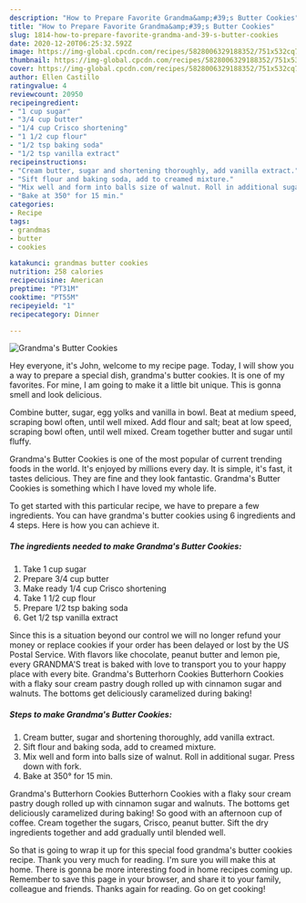 ```yaml
---
description: "How to Prepare Favorite Grandma&amp;#39;s Butter Cookies"
title: "How to Prepare Favorite Grandma&amp;#39;s Butter Cookies"
slug: 1814-how-to-prepare-favorite-grandma-and-39-s-butter-cookies
date: 2020-12-20T06:25:32.592Z
image: https://img-global.cpcdn.com/recipes/5828006329188352/751x532cq70/grandmas-butter-cookies-recipe-main-photo.jpg
thumbnail: https://img-global.cpcdn.com/recipes/5828006329188352/751x532cq70/grandmas-butter-cookies-recipe-main-photo.jpg
cover: https://img-global.cpcdn.com/recipes/5828006329188352/751x532cq70/grandmas-butter-cookies-recipe-main-photo.jpg
author: Ellen Castillo
ratingvalue: 4
reviewcount: 20950
recipeingredient:
- "1 cup sugar"
- "3/4 cup butter"
- "1/4 cup Crisco shortening"
- "1 1/2 cup flour"
- "1/2 tsp baking soda"
- "1/2 tsp vanilla extract"
recipeinstructions:
- "Cream butter, sugar and shortening thoroughly, add vanilla extract."
- "Sift flour and baking soda, add to creamed mixture."
- "Mix well and form into balls size of walnut. Roll in additional sugar. Press down with fork."
- "Bake at 350° for 15 min."
categories:
- Recipe
tags:
- grandmas
- butter
- cookies

katakunci: grandmas butter cookies 
nutrition: 258 calories
recipecuisine: American
preptime: "PT31M"
cooktime: "PT55M"
recipeyield: "1"
recipecategory: Dinner

---
```



![Grandma&#39;s Butter Cookies](https://img-global.cpcdn.com/recipes/5828006329188352/751x532cq70/grandmas-butter-cookies-recipe-main-photo.jpg)

Hey everyone, it's John, welcome to my recipe page. Today, I will show you a way to prepare a special dish, grandma&#39;s butter cookies. It is one of my favorites. For mine, I am going to make it a little bit unique. This is gonna smell and look delicious.

Combine butter, sugar, egg yolks and vanilla in bowl. Beat at medium speed, scraping bowl often, until well mixed. Add flour and salt; beat at low speed, scraping bowl often, until well mixed. Cream together butter and sugar until fluffy.

Grandma&#39;s Butter Cookies is one of the most popular of current trending foods in the world. It's enjoyed by millions every day. It is simple, it's fast, it tastes delicious. They are fine and they look fantastic. Grandma&#39;s Butter Cookies is something which I have loved my whole life.


To get started with this particular recipe, we have to prepare a few ingredients. You can have grandma&#39;s butter cookies using 6 ingredients and 4 steps. Here is how you can achieve it.

<!--inarticleads1-->

##### The ingredients needed to make Grandma&#39;s Butter Cookies:

1. Take 1 cup sugar
1. Prepare 3/4 cup butter
1. Make ready 1/4 cup Crisco shortening
1. Take 1 1/2 cup flour
1. Prepare 1/2 tsp baking soda
1. Get 1/2 tsp vanilla extract


Since this is a situation beyond our control we will no longer refund your money or replace cookies if your order has been delayed or lost by the US Postal Service. With flavors like chocolate, peanut butter and lemon pie, every GRANDMA&#39;S treat is baked with love to transport you to your happy place with every bite. Grandma&#39;s Butterhorn Cookies Butterhorn Cookies with a flaky sour cream pastry dough rolled up with cinnamon sugar and walnuts. The bottoms get deliciously caramelized during baking! 

<!--inarticleads2-->

##### Steps to make Grandma&#39;s Butter Cookies:

1. Cream butter, sugar and shortening thoroughly, add vanilla extract.
1. Sift flour and baking soda, add to creamed mixture.
1. Mix well and form into balls size of walnut. Roll in additional sugar. Press down with fork.
1. Bake at 350° for 15 min.


Grandma&#39;s Butterhorn Cookies Butterhorn Cookies with a flaky sour cream pastry dough rolled up with cinnamon sugar and walnuts. The bottoms get deliciously caramelized during baking! So good with an afternoon cup of coffee. Cream together the sugars, Crisco, peanut butter. Sift the dry ingredients together and add gradually until blended well. 

So that is going to wrap it up for this special food grandma&#39;s butter cookies recipe. Thank you very much for reading. I'm sure you will make this at home. There is gonna be more interesting food in home recipes coming up. Remember to save this page in your browser, and share it to your family, colleague and friends. Thanks again for reading. Go on get cooking!
